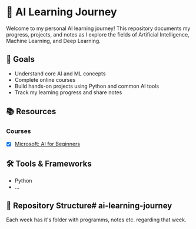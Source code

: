# 🧠 AI Learning Journey

Welcome to my personal AI learning journey! This repository documents my progress, projects, and notes as I explore the fields of Artificial Intelligence, Machine Learning, and Deep Learning.

## 🚀 Goals

- Understand core AI and ML concepts
- Complete online courses
- Build hands-on projects using Python and common AI tools
- Track my learning progress and share notes

## 📚 Resources

### Courses
- [x] [Microsoft: AI for Beginners](https://github.com/microsoft/AI-For-Beginners)


## 🛠️ Tools & Frameworks

- Python
- ...

## 📁 Repository Structure# ai-learning-journey
Each week has it's folder with programms, notes etc. regarding that week.
